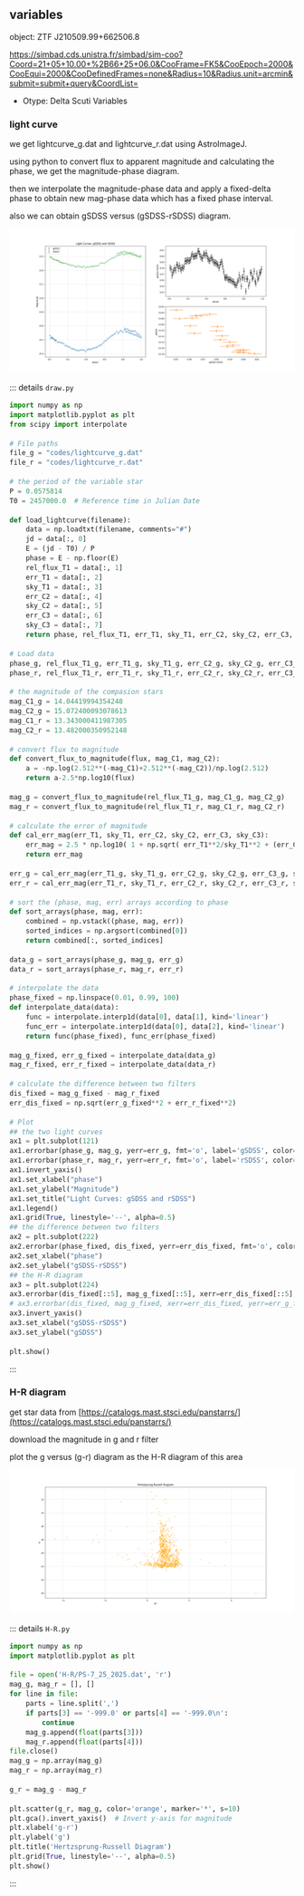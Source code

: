 ## variables

object: ZTF J210509.99+662506.8

https://simbad.cds.unistra.fr/simbad/sim-coo?Coord=21+05+10.00+%2B66+25+06.0&CooFrame=FK5&CooEpoch=2000&CooEqui=2000&CooDefinedFrames=none&Radius=10&Radius.unit=arcmin&submit=submit+query&CoordList=

- Otype: Delta Scuti Variables

### light curve

we get lightcurve_g.dat and lightcurve_r.dat using AstroImageJ.

using python to convert flux to apparent magnitude and calculating the phase, we get the magnitude-phase diagram.

then we interpolate the magnitude-phase data and apply a fixed-delta phase to obtain new mag-phase data which has a fixed phase interval.

also we can obtain gSDSS versus (gSDSS-rSDSS) diagram.

![result1](./result1_fig/Figure_1.png)

::: details `draw.py`
```py
import numpy as np
import matplotlib.pyplot as plt
from scipy import interpolate

# File paths
file_g = "codes/lightcurve_g.dat"
file_r = "codes/lightcurve_r.dat"

# the period of the variable star
P = 0.0575814
T0 = 2457000.0  # Reference time in Julian Date

def load_lightcurve(filename):
    data = np.loadtxt(filename, comments="#")
    jd = data[:, 0]
    E = (jd - T0) / P
    phase = E - np.floor(E)
    rel_flux_T1 = data[:, 1]
    err_T1 = data[:, 2]
    sky_T1 = data[:, 3]
    err_C2 = data[:, 4]
    sky_C2 = data[:, 5]
    err_C3 = data[:, 6]
    sky_C3 = data[:, 7]
    return phase, rel_flux_T1, err_T1, sky_T1, err_C2, sky_C2, err_C3, sky_C3

# Load data
phase_g, rel_flux_T1_g, err_T1_g, sky_T1_g, err_C2_g, sky_C2_g, err_C3_g, sky_C3_g = load_lightcurve(file_g)
phase_r, rel_flux_T1_r, err_T1_r, sky_T1_r, err_C2_r, sky_C2_r, err_C3_r, sky_C3_r = load_lightcurve(file_r)

# the magnitude of the compasion stars
mag_C1_g = 14.04419994354248
mag_C2_g = 15.072400093078613
mag_C1_r = 13.343000411987305
mag_C2_r = 13.482000350952148

# convert flux to magnitude
def convert_flux_to_magnitude(flux, mag_C1, mag_C2):
    a = -np.log(2.512**(-mag_C1)+2.512**(-mag_C2))/np.log(2.512)
    return a-2.5*np.log10(flux)

mag_g = convert_flux_to_magnitude(rel_flux_T1_g, mag_C1_g, mag_C2_g)
mag_r = convert_flux_to_magnitude(rel_flux_T1_r, mag_C1_r, mag_C2_r)

# calculate the error of magnitude
def cal_err_mag(err_T1, sky_T1, err_C2, sky_C2, err_C3, sky_C3):
    err_mag = 2.5 * np.log10( 1 + np.sqrt( err_T1**2/sky_T1**2 + (err_C2**2+err_C3**2)/(sky_C2+sky_C3)**2 ) )
    return err_mag

err_g = cal_err_mag(err_T1_g, sky_T1_g, err_C2_g, sky_C2_g, err_C3_g, sky_C3_g)
err_r = cal_err_mag(err_T1_r, sky_T1_r, err_C2_r, sky_C2_r, err_C3_r, sky_C3_r)

# sort the (phase, mag, err) arrays according to phase
def sort_arrays(phase, mag, err):
    combined = np.vstack((phase, mag, err))
    sorted_indices = np.argsort(combined[0])
    return combined[:, sorted_indices]

data_g = sort_arrays(phase_g, mag_g, err_g)
data_r = sort_arrays(phase_r, mag_r, err_r)

# interpolate the data
phase_fixed = np.linspace(0.01, 0.99, 100)
def interpolate_data(data):
    func = interpolate.interp1d(data[0], data[1], kind='linear')
    func_err = interpolate.interp1d(data[0], data[2], kind='linear')
    return func(phase_fixed), func_err(phase_fixed)

mag_g_fixed, err_g_fixed = interpolate_data(data_g)
mag_r_fixed, err_r_fixed = interpolate_data(data_r)

# calculate the difference between two filters
dis_fixed = mag_g_fixed - mag_r_fixed
err_dis_fixed = np.sqrt(err_g_fixed**2 + err_r_fixed**2)

# Plot
## the two light curves
ax1 = plt.subplot(121)
ax1.errorbar(phase_g, mag_g, yerr=err_g, fmt='o', label='gSDSS', color='tab:blue', markersize=2, capsize=2)
ax1.errorbar(phase_r, mag_r, yerr=err_r, fmt='o', label='rSDSS', color='tab:green', markersize=2, capsize=2)
ax1.invert_yaxis()
ax1.set_xlabel("phase")
ax1.set_ylabel("Magnitude")
ax1.set_title("Light Curves: gSDSS and rSDSS")
ax1.legend()
ax1.grid(True, linestyle='--', alpha=0.5)
## the difference between two filters
ax2 = plt.subplot(222)
ax2.errorbar(phase_fixed, dis_fixed, yerr=err_dis_fixed, fmt='o', color='k', markersize=4, capsize=2)
ax2.set_xlabel("phase")
ax2.set_ylabel("gSDSS-rSDSS")
## the H-R diagram
ax3 = plt.subplot(224)
ax3.errorbar(dis_fixed[::5], mag_g_fixed[::5], xerr=err_dis_fixed[::5], yerr=err_g_fixed[::5], fmt='*', color='tab:orange', markersize=4, capsize=2)
# ax3.errorbar(dis_fixed, mag_g_fixed, xerr=err_dis_fixed, yerr=err_g_fixed, fmt='*', color='tab:orange', markersize=4, capsize=2)
ax3.invert_yaxis()
ax3.set_xlabel("gSDSS-rSDSS")
ax3.set_ylabel("gSDSS")

plt.show()
```
:::

### H-R diagram

get star data from [https://catalogs.mast.stsci.edu/panstarrs/](https://catalogs.mast.stsci.edu/panstarrs/)

download the magnitude in g and r filter

plot the g versus (g-r) diagram as the H-R diagram of this area

![H-R](./result1_fig/H-R.png)

::: details `H-R.py`
```py
import numpy as np
import matplotlib.pyplot as plt

file = open('H-R/PS-7_25_2025.dat', 'r')
mag_g, mag_r = [], []
for line in file:
    parts = line.split(',')
    if parts[3] == '-999.0' or parts[4] == '-999.0\n':
        continue
    mag_g.append(float(parts[3]))
    mag_r.append(float(parts[4]))
file.close()
mag_g = np.array(mag_g)
mag_r = np.array(mag_r)

g_r = mag_g - mag_r

plt.scatter(g_r, mag_g, color='orange', marker='*', s=10)
plt.gca().invert_yaxis()  # Invert y-axis for magnitude
plt.xlabel('g-r')
plt.ylabel('g')
plt.title('Hertzsprung-Russell Diagram')
plt.grid(True, linestyle='--', alpha=0.5)
plt.show()
```
:::
